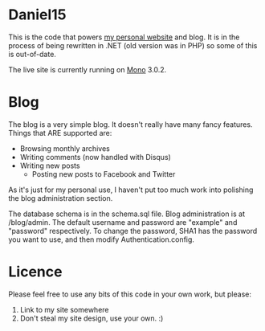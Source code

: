 Daniel15
========

This is the code that powers [my personal website](http://dan.cx/) and blog. It is in the process of
being rewritten in .NET (old version was in PHP) so some of this is out-of-date.

The live site is currently running on [Mono](http://www.mono-project.com/) 3.0.2.

Blog
====
The blog is a very simple blog. It doesn't really have many fancy features. Things that ARE
supported are:

 - Browsing monthly archives
 - Writing comments (now handled with Disqus)
 - Writing new posts
   - Posting new posts to Facebook and Twitter
   
As it's just for my personal use, I haven't put too much work into polishing the blog administration
section. 

The database schema is in the schema.sql file. Blog administration is at /blog/admin. The default 
username and password are "example" and "password" respectively. To change the password, SHA1 has the
password you want to use, and then modify Authentication.config.

Licence
=======
Please feel free to use any bits of this code in your own work, but please:

1. Link to my site somewhere
2. Don't steal my site design, use your own. :)
